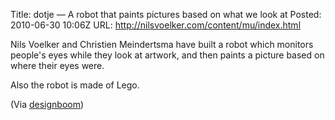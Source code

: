 Title:  dotje — A robot that paints pictures based on what we look at
Posted: 2010-06-30 10:06Z
URL:    http://nilsvoelker.com/content/mu/index.html

Nils Voelker and Christien Meindertsma have built a robot which monitors people's eyes while they look at artwork, and then paints a picture based on where their eyes were.

Also the robot is made of Lego.

(Via [designboom](http://www.designboom.com/weblog/cat/16/view/10709/dotje.html))